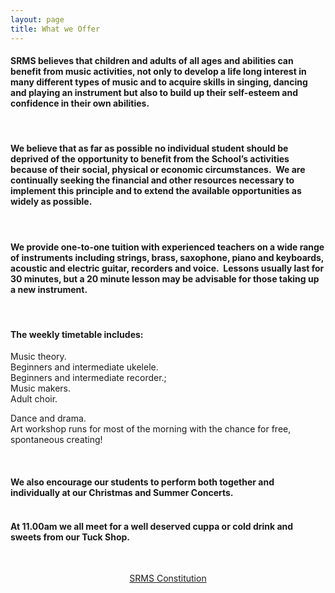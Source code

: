 ```yaml
---
layout: page
title: What we Offer
---
```


<h4 style="text-align: left;">SRMS  believes that children and adults of  all ages and abilities can benefit  from music&nbsp;activities, not only to  develop a life long interest in  many different types of music and to  acquire skills in singing, dancing  and playing an instrument but also to  build up their self-esteem and  confidence in their own abilities.</h4>
<p>&nbsp;</p>
<h4 style="text-align: left;">We believe  that as far as possible no  individual student should be deprived of the  opportunity to benefit from  the School&rsquo;s activities because of their  social, physical or economic  circumstances.&nbsp; We are continually seeking  the financial and other  resources necessary to implement this  principle and to extend the  available opportunities as widely as  possible.</h4>
<p>&nbsp;</p>
<h4 style="text-align: left;">We provide one-to-one tuition with experienced teachers on a wide range of instruments including strings, brass, saxophone, piano and keyboards, acoustic and electric guitar, recorders and voice.&nbsp; Lessons usually last for 30 minutes, but a 20 minute lesson may be advisable for those taking up a new instrument.</h4>
<p>&nbsp;</p>
<h4 style="text-align: left;">The weekly timetable includes:</h4>
<p>Music theory.<br />Beginners and intermediate ukelele.<br />Beginners and intermediate recorder.;<br />Music makers.<br />Adult choir.</p>
<p>Dance and drama.<br />Art workshop runs for most of the morning with the chance for free, spontaneous creating!</p>
<p>&nbsp;</p>
<h4>We also encourage our students to perform both together and individually at our Christmas and Summer Concerts.</h4>
<h4 style="text-align: left;"><br />At 11.00am we all meet for a well deserved cuppa or cold drink and sweets from our Tuck Shop.</h4>
<p style="text-align: center;">&nbsp;</p>
<p style="text-align: center;"><a href="{{ '/files/srms/SRMS Constitution 2011.doc' | prepend: site.github.url }}" target="_blank" title="SRMS Constitution">SRMS Constitution</a></p>